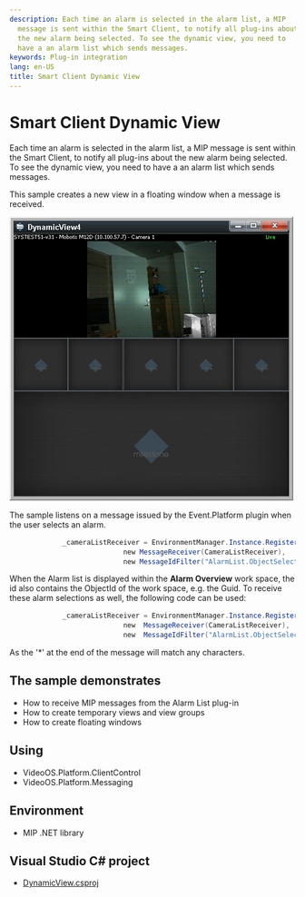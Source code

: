 ```yaml
---
description: Each time an alarm is selected in the alarm list, a MIP
  message is sent within the Smart Client, to notify all plug-ins about
  the new alarm being selected. To see the dynamic view, you need to
  have a an alarm list which sends messages.
keywords: Plug-in integration
lang: en-US
title: Smart Client Dynamic View
---
```


# Smart Client Dynamic View

Each time an alarm is selected in the alarm list, a MIP message is sent
within the Smart Client, to notify all plug-ins about the new alarm
being selected. To see the dynamic view, you need to have a an alarm
list which sends messages.

This sample creates a new view in a floating window when a message is
received.

![](DynamicView1.jpg)

The sample listens on a message issued by the Event.Platform plugin when
the user selects an alarm.

~~~ cs
             _cameraListReceiver = EnvironmentManager.Instance.RegisterReceiver(
                            new MessageReceiver(CameraListReceiver),
                            new MessageIdFilter("AlarmList.ObjectSelected.Information"));
~~~

When the Alarm list is displayed within the **Alarm Overview** work
space, the id also contains the ObjectId of the work space, e.g. the
Guid. To receive these alarm selections as well, the following code can
be used:

~~~ cs
             _cameraListReceiver = EnvironmentManager.Instance.RegisterReceiver(
                            new  MessageReceiver(CameraListReceiver),
                            new  MessageIdFilter("AlarmList.ObjectSelected.Information*"));
~~~

As the \'\*\' at the end of the message will match any characters.

## The sample demonstrates

-   How to receive MIP messages from the Alarm List plug-in
-   How to create temporary views and view groups
-   How to create floating windows

## Using

-   VideoOS.Platform.ClientControl
-   VideoOS.Platform.Messaging

## Environment

-   MIP .NET library

## Visual Studio C\# project

-   [DynamicView.csproj](javascript:openLink('..\\\\PluginSamples\\\\DynamicView\\\\DynamicView.csproj');)
